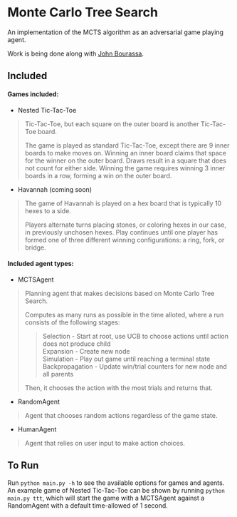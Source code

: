 # Monte Carlo Tree Search

An implementation of the MCTS algorithm as an adversarial game playing agent.  

Work is being done along with [John Bourassa](https://github.com/johink).  

## Included

#### Games included:
- Nested Tic-Tac-Toe
> Tic-Tac-Toe, but each square on the outer board is another Tic-Tac-Toe board.
> 
> The game is played as standard Tic-Tac-Toe, except there are 9 inner 
> boards to make moves on.  Winning an inner board claims that space for 
> the winner on the outer board.  Draws result in a square that does not 
> count for either side.  Winning the game requires winning 3 inner boards 
> in a row, forming a win on the outer board.

- Havannah (coming soon)
> The game of Havannah is played on a hex board that is typically 10 hexes to 
> a side.  
> 
> Players alternate turns placing stones, or coloring hexes in our 
> case, in previously unchosen hexes.  Play continues until one player has 
> formed one of three different winning configurations:  a ring, fork, or 
> bridge.

#### Included agent types:  
- MCTSAgent
> Planning agent that makes decisions based on Monte Carlo Tree Search.
> 
> Computes as many runs as possible in the time alloted, where a run 
> consists of the following stages:
> 
> >  Selection       -   Start at root, use UCB to choose actions until 
> >                        action does not produce child  
> >  Expansion       -   Create new node  
> >  Simulation      -   Play out game until reaching a terminal state  
> >  Backpropagation -   Update win/trial counters for new node and all parents  
> 
> Then, it chooses the action with the most trials and returns that.

- RandomAgent
> Agent that chooses random actions regardless of the game state.

- HumanAgent
> Agent that relies on user input to make action choices.

## To Run

Run `python main.py -h` to see the available options for games and agents.  
An example game of Nested Tic-Tac-Toe can be shown by running 
`python main.py ttt`, which will start the game with a MCTSAgent against a 
RandomAgent with a default time-allowed of 1 second.
